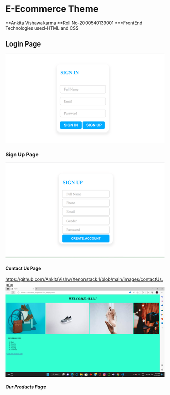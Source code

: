 # E-Ecommerce Theme
**Ankita Vishawakarma
**Roll No-2000540139001
***FrontEnd Technologies used-HTML and CSS
## Login Page
![LoginPage!](https://github.com/AnkitaVishw/Xenonstack.1/blob/main/images/LoginPage.png)
### Sign Up Page
![](https://github.com/AnkitaVishw/Xenonstack.1/blob/main/images/SignUpPage.png)
#### Contact Us Page
https://github.com/AnkitaVishw/Xenonstack.1/blob/main/images/contactUs.png
![](https://github.com/AnkitaVishw/Xenonstack.1/blob/main/images/Screenshot%20(12).png)
##### Our Products Page


